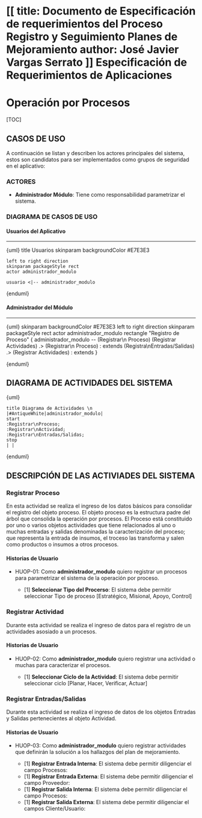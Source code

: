 [[
title: Documento de Especificación de requerimientos del Proceso Registro y Seguimiento Planes de Mejoramiento
author: José Javier Vargas Serrato
]]
Especificación de Requerimientos de Aplicaciones
=================================================

Operación por Procesos
=============================================

[TOC]

CASOS DE USO
------------

A continuación se listan y describen los actores principales del sistema, estos son candidatos para ser implementados como grupos de seguridad en el aplicativo:

### ACTORES

* **Administrador Módulo**: Tiene como responsabilidad parametrizar el sistema.

### DIAGRAMA DE CASOS DE USO

#### Usuarios del Aplicativo
***

{uml}
	title Usuarios
	skinparam backgroundColor #E7E3E3

    left to right direction
    skinparam packageStyle rect
    actor administrador_modulo

    usuario <|-- administrador_modulo

{enduml}

#### Administrador del Módulo
***

{uml}
    skinparam backgroundColor #E7E3E3
    left to right direction
    skinparam packageStyle rect
    actor administrador_modulo
    rectangle "Registro de Proceso" {
      administrador_modulo -- (Registrar\n Proceso)
      (Registrar Actividades) .> (Registrar\n Proceso)  : extends
      (Registra\nEntradas/Salidas) .> (Registrar Actividades) : extends
    }

{enduml}


DIAGRAMA DE ACTIVIDADES DEL SISTEMA
-----------------------------------

{uml}

    title Diagrama de Actividades \n
    |#AntiqueWhite|administrador_modulo|
    start
    :Registrar\nProceso;
    :Registrar\nActividad;
    :Registrar\nEntradas/Salidas;
    stop
    | |


{enduml}

## DESCRIPCIÓN DE LAS ACTIVIADES DEL SISTEMA

### Registrar Proceso
En esta actividad se realiza el ingreso de los datos básicos para consolidar el registro del objeto proceso. El objeto proceso es la estructura padre del árbol que consolida la operación por procesos. El Proceso está constituido por uno o varios objetos actividades que tiene relacionados al uno o muchas entradas y salidas denominadas la caracterización del proceso; que representa la entrada de insumos, el troceso las transforma y salen como productos o insumos a otros procesos.

#### Historias de Usuario

- HUOP-01: Como **administrador_modulo** quiero registrar un procesos para parametrizar el sistema de la operación por proceso.

    - [1] **Seleccionar Tipo del Procerso**: El sistema debe permitir seleccionar Tipo de proceso [Estratégico, Misional, Apoyo, Control]

### Registrar Actividad
Durante esta actividad se realiza el ingreso de datos para el registro de un actividades asosiado a un procesos.

#### Historias de Usuario

- HUOP-02: Como **administrador_modulo** quiero registrar una actividad o muchas para caracterizar el procesos.

    - [1] **Seleccionar Ciclo de la Actividad**: El sistema debe permitir seleccionar ciclo [Planar, Hacer, Verificar, Actuar]

### Registrar Entradas/Salidas
Durante esta actividad se realiza el ingreso de datos de los objetos Entradas y Salidas pertenecientes al objeto Actividad.

#### Historias de Usuario

- HUOP-03: Como **administrador_modulo** quiero registrar actividades que definirán la solución a los hallazgos del plan de mejoramiento.

    - [1] **Registrar Entrada Interna**: El sistema debe permitir diligenciar el campo Procesos:
    - [1] **Registrar Entrada Externa**: El sistema debe permitir diligenciar el campo Proveedor:
    - [1] **Registrar Salida Interna**: El sistema debe permitir diligenciar el campo Procesos:
    - [1] **Registrar Salida Externa**: El sistema debe permitir diligenciar el campos Cliente/Usuario:
